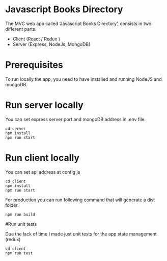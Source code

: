# Javascript Books Directory

The MVC web app called ‘Javascript Books Directory’, consists in two different parts.

 - Client (React / Redux )
 - Server (Express, NodeJs, MongoDB)

# Prerequisites

To run locally the app, you need to have installed and running NodeJS and mongoDB.

# Run server locally

You can set express server port and mongoDB address in .env file.

    cd server
    npm install
    npm run start

# Run client locally

You can set api address at config.js

    cd client
    npm install
    npm run start

For production you can run following command that will generate a dist folder.

    npm run build

#Run unit tests

Due the lack of time I made just unit tests for the app state management (redux)

    cd client
    npm run test